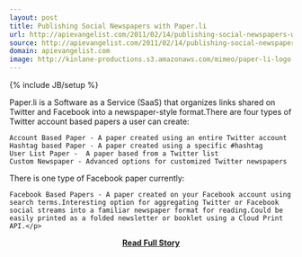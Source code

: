 ```yaml
---
layout: post
title: Publishing Social Newspapers with Paper.li
url: http://apievangelist.com/2011/02/14/publishing-social-newspapers-with-paper-li/
source: http://apievangelist.com/2011/02/14/publishing-social-newspapers-with-paper-li/
domain: apievangelist.com
image: http://kinlane-productions.s3.amazonaws.com/mimeo/paper-li-logo.png
---
```

{% include JB/setup %}<p>Paper.li is a Software as a Service (SaaS) that organizes links shared on Twitter and Facebook into a newspaper-style format.There are four types of Twitter account based papers a user can create:

	Account Based Paper - A paper created using an entire Twitter account
	Hashtag based Paper - A paper created using a specific #hashtag
	User List Paper -  A paper based from a Twitter list
	Custom Newspaper - Advanced options for customized Twitter newspapers

There is one type of Facebook paper currently:

	Facebook Based Papers - A paper created on your Facebook account using search terms.Interesting option for aggregating Twitter or Facebook social streams into a familiar newspaper format for reading.Could be easily printed as a folded newsletter or booklet using a Cloud Print API.</p>
<center><p><a href="http://apievangelist.com/2011/02/14/publishing-social-newspapers-with-paper-li/" style='padding:25px; font-sze:18px; font-weight: bold;'>Read Full Story</a></p></center>
